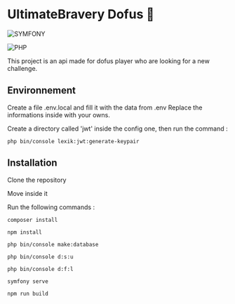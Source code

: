 # UltimateBravery Dofus 🥚

![SYMFONY](https://img.shields.io/badge/Framework-Symfony-purple)

![PHP](https://img.shields.io/badge/Langage-Php-blue)

This project is an api made for dofus player who are looking for a new challenge.

## Environnement 

Create a file .env.local and fill it with the data from .env
Replace the informations inside with your owns.

Create a directory called 'jwt' inside the config one, then run the command :

``php bin/console lexik:jwt:generate-keypair``


## Installation 

Clone the repository

Move inside it

Run the following commands :

``composer install``

``npm install``

``php bin/console make:database``

``php bin/console d:s:u``

``php bin/console d:f:l``

``symfony serve``

``npm run build``
